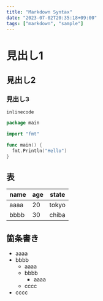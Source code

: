 ```yaml
---
title: "Markdown Syntax"
date: "2023-07-02T20:35:18+09:00"
tags: ["markdown", "sample"]
---
```

# 見出し1
## 見出し2
### 見出し3

`inlinecode`

```go
package main

import "fmt"

func main() {
  fmt.Println("Hello")
}
```

## 表
|name|age|state|
|-|-|-|
|aaaa|20|tokyo|
|bbbb|30|chiba|

## 箇条書き
- aaaa
- bbbb
  - aaaa
  - bbbb
    - aaaa
  - cccc
- cccc